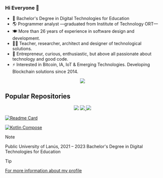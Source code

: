 ### Hi Everyone 👋

- 🏫 Bachelor's Degree in Digital Technologies for Education
- 🌎 Programmer analyst —graduated from Institute of Technology ORT— 
- 🍽️ More than 26 years of experience in software design and development. 
- 🧔‍♂️ Teacher, researcher, architect and designer of technological solutions.
- 🚀 Entrepreneur, curious, enthusiastic, but above all passionate about technology and good code.
- ⚡ Interested in Bitcoin, IA, IoT & Emerging Technologies. Developing Blockchain solutions since 2014.

<div align="center">
    <picture>
    <source
        srcset="https://github-readme-stats-seven-alpha-59.vercel.app/api?username=dibuyo&show_icons=true&show=reviews,discussions_started,discussions_answered,prs_merged,prs_merged_percentage&include_all_commits=true&theme=cobalt"
        media="(prefers-color-scheme: dark)"
    />
    <source
        srcset="https://github-readme-stats-seven-alpha-59.vercel.app/api?username=dibuyo&show_icons=true&show=reviews,discussions_started,discussions_answered,prs_merged,prs_merged_percentage&include_all_commits=true&theme=catppuccin_latte"
        media="(prefers-color-scheme: light), (prefers-color-scheme: no-preference)"
    />
    <img src="https://github-readme-stats-seven-alpha-59.vercel.app/api?username=dibuyo&show_icons=true&show=reviews,discussions_started,discussions_answered,prs_merged,prs_merged_percentage&include_all_commits=true" />
    </picture>
</div>

## Popular Repositories

<div align="center">
	<a href="https://github.com/dibuyo/terraform-do-k8s-app" target="_blank"><img src="https://github-readme-stats-seven-alpha-59.vercel.app/api/pin?username=dibuyo&repo=terraform-do-k8s-app"></a>
    <a href="https://github.com/ORT-Argentina/kotlin-compose" target="_blank">
        <img style="vertical-align: top" src="https://github-readme-stats-seven-alpha-59.vercel.app/api/pin?username=ORT-Argentina&repo=kotlin-compose">
    </a>
    <a href="https://github.com/dibuyo/elfaroeducar" target="_blank">
        <img style="vertical-align: top" src="https://github-readme-stats-seven-alpha-59.vercel.app/api/pin?username=dibuyo&repo=elfaroeducar">
    </a>
</div>

[![Readme Card]()]()

[![Kotlin Compose]()](https://github.com/dibuyo/terraform-do-k8s-app)

> [!NOTE]
> Public University of Lanús, 2021 – 2023
> Bachelor's Degree in Digital Technologies for Education

> [!TIP]
> [For more information about my profile](http://www.linkedin.com/in/dibusoft)